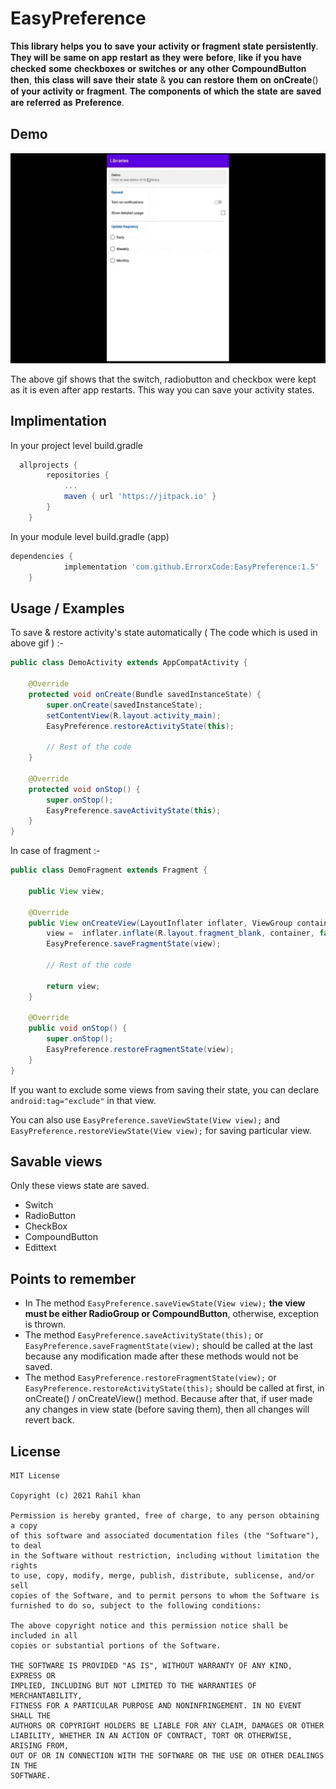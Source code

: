 
# EasyPreference

𝐓𝐡𝐢𝐬 𝐥𝐢𝐛𝐫𝐚𝐫𝐲 𝐡𝐞𝐥𝐩𝐬 𝐲𝐨𝐮 𝐭𝐨 𝐬𝐚𝐯𝐞 𝐲𝐨𝐮𝐫 𝐚𝐜𝐭𝐢𝐯𝐢𝐭𝐲 𝐨𝐫 𝐟𝐫𝐚𝐠𝐦𝐞𝐧𝐭 𝐬𝐭𝐚𝐭𝐞 𝐩𝐞𝐫𝐬𝐢𝐬𝐭𝐞𝐧𝐭𝐥𝐲. 𝐓𝐡𝐞𝐲 𝐰𝐢𝐥𝐥 𝐛𝐞 𝐬𝐚𝐦𝐞 𝐨𝐧 𝐚𝐩𝐩 𝐫𝐞𝐬𝐭𝐚𝐫𝐭 𝐚𝐬 𝐭𝐡𝐞𝐲 𝐰𝐞𝐫𝐞 𝐛𝐞𝐟𝐨𝐫𝐞, 𝐥𝐢𝐤𝐞 𝐢𝐟 𝐲𝐨𝐮 𝐡𝐚𝐯𝐞 𝐜𝐡𝐞𝐜𝐤𝐞𝐝 𝐬𝐨𝐦𝐞 𝐜𝐡𝐞𝐜𝐤𝐛𝐨𝐱𝐞𝐬 𝐨𝐫 𝐬𝐰𝐢𝐭𝐜𝐡𝐞𝐬 𝐨𝐫 𝐚𝐧𝐲 𝐨𝐭𝐡𝐞𝐫 𝐂𝐨𝐦𝐩𝐨𝐮𝐧𝐝𝐁𝐮𝐭𝐭𝐨𝐧 𝐭𝐡𝐞𝐧, 𝐭𝐡𝐢𝐬 𝐜𝐥𝐚𝐬𝐬 𝐰𝐢𝐥𝐥 𝐬𝐚𝐯𝐞 𝐭𝐡𝐞𝐢𝐫 𝐬𝐭𝐚𝐭𝐞 & 𝐲𝐨𝐮 𝐜𝐚𝐧 𝐫𝐞𝐬𝐭𝐨𝐫𝐞 𝐭𝐡𝐞𝐦 𝐨𝐧 𝐨𝐧𝐂𝐫𝐞𝐚𝐭𝐞() 𝐨𝐟 𝐲𝐨𝐮𝐫 𝐚𝐜𝐭𝐢𝐯𝐢𝐭𝐲 𝐨𝐫 𝐟𝐫𝐚𝐠𝐦𝐞𝐧𝐭. 𝐓𝐡𝐞 𝐜𝐨𝐦𝐩𝐨𝐧𝐞𝐧𝐭𝐬 𝐨𝐟 𝐰𝐡𝐢𝐜𝐡 𝐭𝐡𝐞 𝐬𝐭𝐚𝐭𝐞 𝐚𝐫𝐞 𝐬𝐚𝐯𝐞𝐝 𝐚𝐫𝐞 𝐫𝐞𝐟𝐞𝐫𝐫𝐞𝐝 𝐚𝐬 𝐏𝐫𝐞𝐟𝐞𝐫𝐞𝐧𝐜𝐞.
## Demo

![Demo](/demo.gif)

The above gif shows that the switch, radiobutton and checkbox were kept as it is even after app restarts. This way you can save your activity states.
## Implimentation

In your project level build.gradle
```groovy
  allprojects {
		repositories {
			...
			maven { url 'https://jitpack.io' }
		}
	}
```
In your module level build.gradle (app)
```groovy
dependencies {
	        implementation 'com.github.ErrorxCode:EasyPreference:1.5'
	}
```



  
## Usage / Examples
To save & restore activity's state automatically ( The code which is used in above gif ) :-
```java
public class DemoActivity extends AppCompatActivity {

    @Override
    protected void onCreate(Bundle savedInstanceState) {
        super.onCreate(savedInstanceState);
        setContentView(R.layout.activity_main);
        EasyPreference.restoreActivityState(this);

        // Rest of the code
    }

    @Override
    protected void onStop() {
        super.onStop();
        EasyPreference.saveActivityState(this);
    }
}
```

In case of fragment :-
```java
public class DemoFragment extends Fragment {
    
    public View view;
    
    @Override
    public View onCreateView(LayoutInflater inflater, ViewGroup container, Bundle savedInstanceState) {
        view =  inflater.inflate(R.layout.fragment_blank, container, false);
        EasyPreference.saveFragmentState(view);
        
        // Rest of the code
        
        return view;
    }

    @Override
    public void onStop() {
        super.onStop();
        EasyPreference.restoreFragmentState(view);
    }
}
```

If you want to exclude some views from saving their state, you can declare `android:tag="exclude"` in that view.

You can also use `EasyPreference.saveViewState(View view);` and `EasyPreference.restoreViewState(View view);` for saving particular view.

## Savable views
Only these views state are saved.

- Switch
- RadioButton
- CheckBox
- CompoundButton
- Edittext

## Points to remember

- In The method `EasyPreference.saveViewState(View view);` **the view must be either RadioGroup or CompoundButton**, otherwise, exception is thrown.
- The method `EasyPreference.saveActivityState(this);` or `EasyPreference.saveFragmentState(view);` should be called at the last because any modification made after these methods would not be saved.
- The method `EasyPreference.restoreFragmentState(view);` or `EasyPreference.restoreActivityState(this);` should be called at first, in onCreate() / onCreateView() method. Because after that, if user made any changes in view state (before saving them), then all changes will revert back.



  
## License

```
MIT License

Copyright (c) 2021 Rahil khan

Permission is hereby granted, free of charge, to any person obtaining a copy
of this software and associated documentation files (the "Software"), to deal
in the Software without restriction, including without limitation the rights
to use, copy, modify, merge, publish, distribute, sublicense, and/or sell
copies of the Software, and to permit persons to whom the Software is
furnished to do so, subject to the following conditions:

The above copyright notice and this permission notice shall be included in all
copies or substantial portions of the Software.

THE SOFTWARE IS PROVIDED "AS IS", WITHOUT WARRANTY OF ANY KIND, EXPRESS OR
IMPLIED, INCLUDING BUT NOT LIMITED TO THE WARRANTIES OF MERCHANTABILITY,
FITNESS FOR A PARTICULAR PURPOSE AND NONINFRINGEMENT. IN NO EVENT SHALL THE
AUTHORS OR COPYRIGHT HOLDERS BE LIABLE FOR ANY CLAIM, DAMAGES OR OTHER
LIABILITY, WHETHER IN AN ACTION OF CONTRACT, TORT OR OTHERWISE, ARISING FROM,
OUT OF OR IN CONNECTION WITH THE SOFTWARE OR THE USE OR OTHER DEALINGS IN THE
SOFTWARE.

```

  
